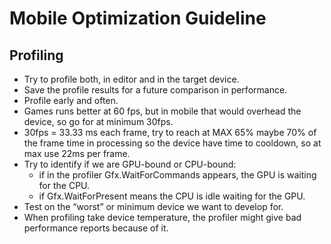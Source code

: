 # Mobile Optimization Guideline

## Profiling

* Try to profile both, in editor and in the target device.
* Save the profile results for a future comparison in performance.
* Profile early and often.
* Games runs better at 60 fps, but in mobile that would overhead the device, so go for at minimum 30fps.
* 30fps = 33.33 ms each frame, try to reach at MAX 65% maybe 70% of the frame time in processing so the device have time to cooldown, so at max use 22ms per frame.
* Try to identify if we are GPU-bound or CPU-bound:
    * if in the profiler Gfx.WaitForCommands appears, the GPU is waiting for the CPU.
    * if Gfx.WaitForPresent means the CPU is idle waiting for the GPU.
* Test on the “worst” or minimum device we want to develop for.
* When profiling take device temperature, the profiler might give bad performance reports because of it.
